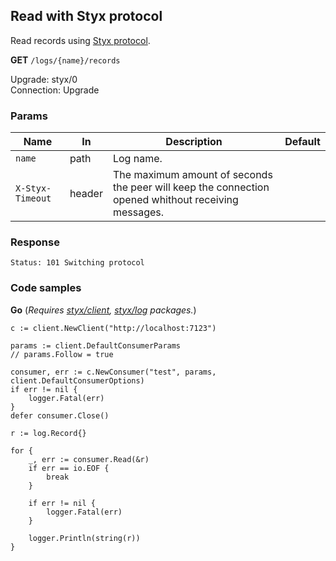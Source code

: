 Read with Styx protocol
------------------------

Read records using [Styx protocol](/docs/api/styx_protocol.md).

**GET** `/logs/{name}/records`  

Upgrade: styx/0  
Connection: Upgrade  

### Params 

| Name             	| In     	| Description                                                                                         	| Default 	|
|------------------	|--------	|-----------------------------------------------------------------------------------------------------	|---------	|
| `name`           	| path   	| Log name.                                                                                           	|         	|
| `X-Styx-Timeout` 	| header 	| The maximum amount of seconds the peer will keep the connection opened whithout receiving messages. 	|         	|

### Response 

```
Status: 101 Switching protocol
```

### Code samples

**Go** (_Requires [styx/client](), [styx/log]() packages._)

```golang
c := client.NewClient("http://localhost:7123")

params := client.DefaultConsumerParams
// params.Follow = true

consumer, err := c.NewConsumer("test", params, client.DefaultConsumerOptions)
if err != nil {
	logger.Fatal(err)
}
defer consumer.Close()

r := log.Record{}

for {
	_, err := consumer.Read(&r)
	if err == io.EOF {
		break
	}

	if err != nil {
		logger.Fatal(err)
	}

	logger.Println(string(r))
}
```
